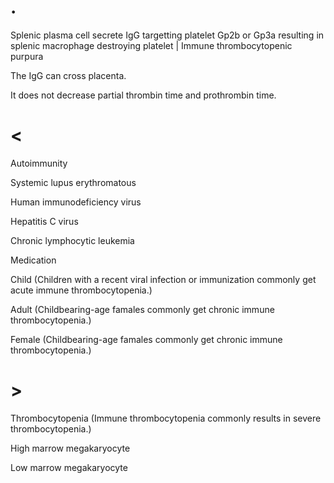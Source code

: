 # .

Splenic plasma cell secrete IgG targetting platelet Gp2b or Gp3a resulting in splenic macrophage destroying platelet | Immune thrombocytopenic purpura

The IgG can cross placenta.

It does not decrease partial thrombin time and prothrombin time.

# <

Autoimmunity

Systemic lupus erythromatous

Human immunodeficiency virus

Hepatitis C virus

Chronic lymphocytic leukemia

Medication

Child (Children with a recent viral infection or immunization commonly get acute immune thrombocytopenia.)

Adult (Childbearing-age famales commonly get chronic immune thrombocytopenia.)

Female (Childbearing-age famales commonly get chronic immune thrombocytopenia.)

# >

Thrombocytopenia (Immune thrombocytopenia commonly results in severe thrombocytopenia.)

High marrow megakaryocyte

Low marrow megakaryocyte
